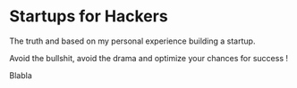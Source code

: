 # Startups for Hackers

The truth and based on my personal experience building a startup.

Avoid the bullshit, avoid the drama and optimize your chances for success !

Blabla

